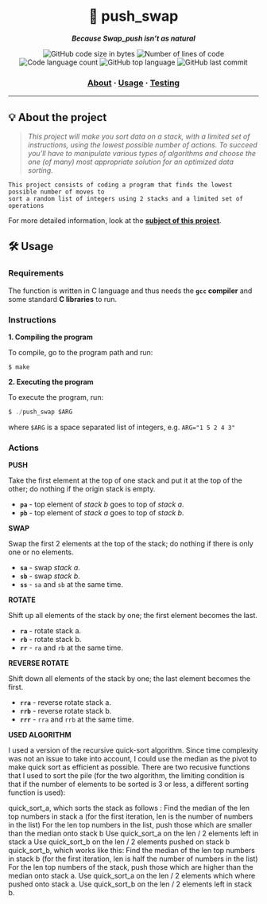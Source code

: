 <h1 align="center">
	🔄 push_swap
</h1>

<p align="center">
	<b><i>Because Swap_push isn’t as natural</i></b><br>
</p>

<p align="center">
	<img alt="GitHub code size in bytes" src="https://img.shields.io/github/languages/code-size/surfi89/push_swap?color=lightblue" />
	<img alt="Number of lines of code" src="https://img.shields.io/tokei/lines/github/surfi89/push_swap?color=critical" />
	<img alt="Code language count" src="https://img.shields.io/github/languages/count/surfi89/push_swap?color=yellow" />
	<img alt="GitHub top language" src="https://img.shields.io/github/languages/top/surfi89/push_swap?color=blue" />
	<img alt="GitHub last commit" src="https://img.shields.io/github/last-commit/surfi89/push_swap?color=green" />
</p>

<h3 align="center">
	<a href="#%EF%B8%8F-about">About</a>
	<span> · </span>
	<a href="#%EF%B8%8F-usage">Usage</a>
	<span> · </span>
	<a href="#-testing">Testing</a>
</h3>

---

## 💡 About the project

> _This project will make you sort data on a stack, with a limited set of instructions, using
the lowest possible number of actions. To succeed you’ll have to manipulate various
types of algorithms and choose the one (of many) most appropriate solution for an
optimized data sorting._

	This project consists of coding a program that finds the lowest possible number of moves to
	sort a random list of integers using 2 stacks and a limited set of operations  

For more detailed information, look at the [**subject of this project**](https://github.com/Surfi89/42cursus/tree/main/Subject%20PDFs).


## 🛠️ Usage

### Requirements

The function is written in C language and thus needs the **`gcc` compiler** and some standard **C libraries** to run.

### Instructions

**1. Compiling the program**

To compile, go to the program path and run:

```shell
$ make
```

**2. Executing the program**

To execute the program, run:

```C
$ ./push_swap $ARG
```

where `$ARG` is a space separated list of integers, e.g. `ARG="1 5 2 4 3"`

### Actions

**PUSH**

Take the first element at the top of one stack and put it at the top of the other; do nothing if the origin stack is empty.

* **`pa`** - top element of _stack b_ goes to top of _stack a_.
* **`pb`** - top element of _stack a_ goes to top of _stack b_.

**SWAP**

Swap the first 2 elements at the top of the stack; do nothing if there is only one or no elements.

* **`sa`** - swap  _stack a_.
* **`sb`** - swap  _stack b_.
* **`ss`** - `sa` and `sb` at the same time.

**ROTATE**

Shift up all elements of the stack by one; the first element becomes the last.

* **`ra`** - rotate stack a.
* **`rb`** - rotate stack b.
* **`rr`** - `ra` and `rb` at the same time.

**REVERSE ROTATE**

Shift down all elements of the stack by one; the last element becomes the first.

* **`rra`** - reverse rotate stack a.
* **`rrb`** - reverse rotate stack b.
* **`rrr`** - `rra` and `rrb` at the same time.

**USED ALGORITHM**

I used a version of the recursive quick-sort algorithm. Since time complexity was not an issue to take into account, I could use the median as the pivot to make quick sort as efficient as possible. There are two recusive functions that I used to sort the pile (for the two algorithm, the limiting condition is that if the number of elements to be sorted is 3 or less, a different sorting function is used):

quick_sort_a, which sorts the stack as follows :
Find the median of the len top numbers in stack a (for the first iteration, len is the number of numbers in the list)
For the len top numbers in the list, push those which are smaller than the median onto stack b
Use quick_sort_a on the len / 2 elements left in stack a
Use quick_sort_b on the len / 2 elements pushed on stack b
quick_sort_b, which works like this:
Find the median of the len top numbers in stack b (for the first iteration, len is half the number of numbers in the list)
For the len top numbers of the stack, push those which are higher than the median onto stack a.
Use quick_sort_a on the len / 2 elements which where pushed onto stack a.
Use quick_sort_b on the len / 2 elements left in stack b.
